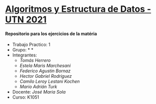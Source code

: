 
# <ins>**Algoritmos y Estructura de Datos - UTN 2021**</ins>

#### Repositorio para los ejercicios de la matéria

* Trabajo Practico: 1
* Grupo: * *
* Integrantes:
    * *Tomás Herrero*
    * *Estela Maris Marchesani*
    * *Federico Agustin Bornaz*
    * *Hector Gabriel Rodriguez*
    * *Camilo Leroy Lestani Kochen*
    * *Mario Adrián Turk*
* Docente: *José Maria Sola*
* Curso: K1051
